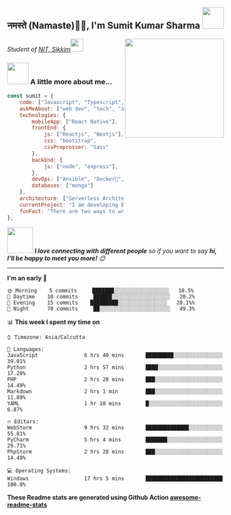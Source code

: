 <h2>नमस्ते (Namaste)🙏🏻, I'm Sumit Kumar Sharma <img src="https://media.giphy.com/media/12oufCB0MyZ1Go/giphy.gif" width="50"></h2>
<img align='right' src="https://media.giphy.com/media/M9gbBd9nbDrOTu1Mqx/giphy.gif" width="230">
<p><em>Student of  <a href="https://nitsikkim.ac.in">NIT, Sikkim</a><img src="https://media.giphy.com/media/WUlplcMpOCEmTGBtBW/giphy.gif" width="30"> 
</em></p>

### <img src="https://media.giphy.com/media/VgCDAzcKvsR6OM0uWg/giphy.gif" width="50"> A little more about me...  

```javascript
const sumit = {
    code: ["Javascript", "Typescript", "Python", "C"],
    askMeAbout: ["web dev", "tech", "app dev", "DevOps"],
    technologies: {
        mobileApp: ["React Native"],
        frontEnd: {
            js: ["Reactjs", "Nextjs"],
            css: "bootstrap",
            cssPreprosser: "Sass"
        },
        backEnd: {
            js: ["node", "express"],
        },
        devOps: ["Ansible", "Docker🐳", "CHEF", "jenkin"],
        databases: ["mongo"]
    },
    architecture: ["Serverless Architecture","Single page applications"],
    currentProject: "I am developing E-commerce website",
    funFact: "There are two ways to write error-free programs; only the third one works"
};
```

<img src="https://media.giphy.com/media/LnQjpWaON8nhr21vNW/giphy.gif" width="60"> <em><b>I love connecting with different people</b> so if you want to say <b>hi, I'll be happy to meet you more!</b> 😊</em>

---
<!--START_SECTION:waka-->
**I'm an early 🐤** 

```text
🌞 Morning    5 commits     ███████░░░░░░░░░░░░░░░░░░   10.5% 
🌆 Daytime    10 commits     ██████░░░░░░░░░░░░░░░░░░░   20.2% 
🌃 Evening    15 commits    █████████░░░░░░░░░░░░░░░░   20.1%% 
🌙 Night      70 commits     ██░░░░░░░░░░░░░░░░░░░░░░░   49.3%

```


📊 **This week I spent my time on** 

```text
⌚︎ Timezone: Asia/Calcutta

💬 Languages: 
JavaScript               6 hrs 40 mins       █████████░░░░░░░░░░░░░░░░   39.01% 
Python                   2 hrs 57 mins       ████░░░░░░░░░░░░░░░░░░░░░   17.28% 
PHP                      2 hrs 28 mins       ███░░░░░░░░░░░░░░░░░░░░░░   14.49% 
Markdown                 2 hrs 1 min         ███░░░░░░░░░░░░░░░░░░░░░░   11.89% 
YAML                     1 hr 10 mins        █░░░░░░░░░░░░░░░░░░░░░░░░   6.87%

🔥 Editors: 
WebStorm                 9 hrs 32 mins       ██████████████░░░░░░░░░░░   55.81% 
PyCharm                  5 hrs 4 mins        ███████░░░░░░░░░░░░░░░░░░   29.71% 
PhpStorm                 2 hrs 28 mins       ███░░░░░░░░░░░░░░░░░░░░░░   14.49%

💻 Operating Systems: 
Windows                  17 hrs 5 mins       █████████████████████████   100.0%

```
<!--END_SECTION:waka-->

**These Readme stats are generated using Github Action [awesome-readme-stats](https://github.com/anmol098/waka-readme-stats)**
